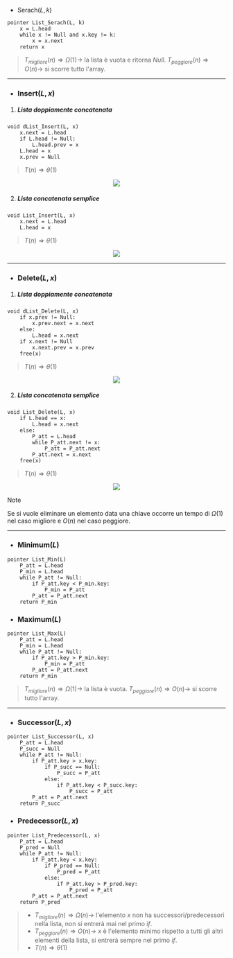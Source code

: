 - Serach($L, k$)
``` Pseudocodice TI:"List_Serach" "FOLD"
pointer List_Serach(L, k)
	x = L.head
	while x != Null and x.key != k:
		x = x.next
	return x
```

>$T_{migliore}(n) \Rightarrow Ω(1) \rightarrow$ la lista è vuota e ritorna $Null$.
>$T_{peggiore}(n) \Rightarrow O(n) \rightarrow$ si scorre tutto l'array.
***
- ### Insert($L, x$)
1. ##### Lista doppiamente concatenata
``` Pseudocodice TI:"dList_Insert" "FOLD"
void dList_Insert(L, x)
	x.next = L.head
	if L.head != Null:
		L.head.prev = x
	L.head = x
	x.prev = Null
```

>$T(n) \Rightarrow θ(1)$

<center><img src="https://media.geeksforgeeks.org/wp-content/cdn-uploads/gq/2014/03/DLL_add_front1.png"></center>

2. ##### Lista concatenata semplice

``` Pseudocodice TI:"List_Insert" "FOLD"
void List_Insert(L, x)
	x.next = L.head
	L.head = x
```

>$T(n) \Rightarrow θ(1)$

<center><img src="https://www.alphacodingskills.com/imgfiles/linked-list-add-node-at-start.PNG"></center>

***
- ### Delete($L, x$)
1. ##### Lista doppiamente concatenata
``` Pseudocodice TI:"dList_Delete" "FOLD"
void dList_Delete(L, x)
	if x.prev != Null:
		x.prev.next = x.next
	else:
		L.head = x.next
	if x.next != Null
		x.next.prev = x.prev
	free(x)
```

>$T(n) \Rightarrow θ(1)$

<center><img src="https://media.geeksforgeeks.org/wp-content/uploads/20200318150826/ezgif.com-gif-maker1.gif"></center>

2. ##### Lista concatenata semplice
``` Pseudocodice TI:"List_Delete" "FOLD"
void List_Delete(L, x)
	if L.head == x:
		L.head = x.next
	else:
		P_att = L.head
		while P_att.next != x:
			P_att = P_att.next
		P_att.next = x.next
	free(x)
```

>$T(n) \Rightarrow θ(1)$

<center><img src="https://i0.wp.com/www.java2novice.com/images/sll_delete_after.png"></center>

>[!Note]
>Se si vuole eliminare un elemento data una chiave occorre un tempo di $Ω(1)$ nel caso migliore e $O(n)$ nel caso peggiore.

***
- ### Minimum($L$)
``` Pseudocodice TI:"List_Min" "FOLD"
pointer List_Min(L)
	P_att = L.head
	P_min = L.head
	while P_att != Null:
		if P_att.key < P_min.key:
			P_min = P_att
		P_att = P_att.next
	return P_min
```

- ### Maximum($L$)
``` Pseudocodice TI:"List_Max" "FOLD"
pointer List_Max(L)
	P_att = L.head
	P_min = L.head
	while P_att != Null:
		if P_att.key > P_min.key:
			P_min = P_att
		P_att = P_att.next
	return P_min
```

>$T_{migliore}(n) \Rightarrow Ω(1) \rightarrow$ la lista è vuota.
>$T_{peggiore}(n) \Rightarrow O(n) \rightarrow$ si scorre tutto l'array.

***

- ### Successor($L, x$)
``` Pseudocodice TI:"List_Successor" "FOLD"
pointer List_Successor(L, x)
	P_att = L.head
	P_succ = Null
	while P_att != Null:
		if P_att.key > x.key:
			if P_succ == Null:
				P_succ = P_att
			else:
				if P_att.key < P_succ.key:
					P_succ = P_att
		P_att = P_att.next
	return P_succ
```

- ### Predecessor($L, x$)
``` Pseudocodice TI:"List_Predecessor" "FOLD"
pointer List_Predecessor(L, x)
	P_att = L.head
	P_pred = Null
	while P_att != Null:
		if P_att.key < x.key:
			if P_pred == Null:
				P_pred = P_att
			else:
				if P_att.key > P_pred.key:
					P_pred = P_att
		P_att = P_att.next
	return P_pred
```

>- $T_{migliore}(n) \Rightarrow Ω(n) \rightarrow$ l'elemento $x$ non ha successori/predecessori nella lista, non si entrerà
>mai nel primo $if$.
>- $T_{peggiore}(n) \Rightarrow O(n) \rightarrow$ $x$ è l'elemento minimo rispetto a tutti gli altri elementi della lista, si entrerà sempre nel primo $if$.
>- $T(n) \Rightarrow θ(1)$